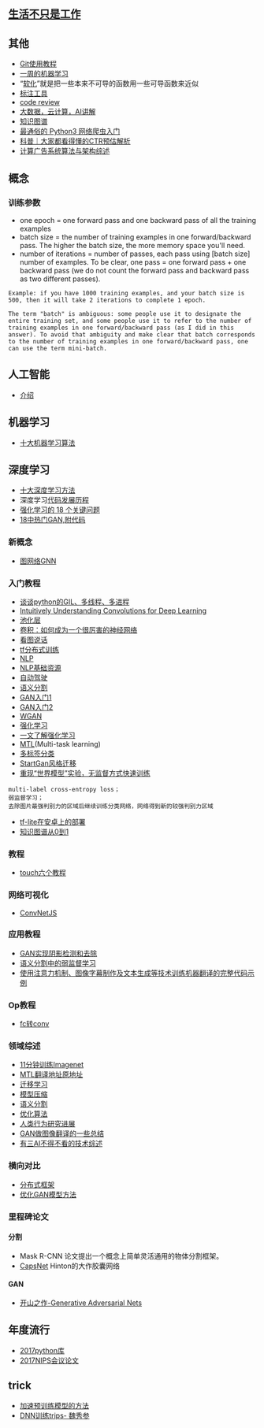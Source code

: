 ## [生活不只是工作](https://mp.weixin.qq.com/s/pwbOv22KFF-f2BdJ6EA7rA)
## 其他
- [Git使用教程](https://mp.weixin.qq.com/s/5zW3_De8fseRXSiudfDJ4w)
- [一周的机器学习](https://mp.weixin.qq.com/s/aC7C8Zi9tT7h3e3TqbtYtA)
- “[软化](https://mp.weixin.qq.com/s/Duouc-ErqGqO4aTNA0NiyA)”就是把一些本来不可导的函数用一些可导函数来近似
- [标注工具](https://mp.weixin.qq.com/s/oWnvBEuVt6AQTdvdt11AeQ)
- [code review](https://mp.weixin.qq.com/s/U3x15KkJTaFis6Bh7yHFyw)
- [大数据，云计算，AI讲解](https://mp.weixin.qq.com/s/45YVq5TlhJ20asRbJrujLA)
- [知识图谱](https://mp.weixin.qq.com/s/fuI9U7aZpuk-WX6GQNtOuA)
- [最通俗的 Python3 网络爬虫入门](https://mp.weixin.qq.com/s/je7w3IgchDTpXADYAbh-pg)
- [科普｜大家都看得懂的CTR预估解析](https://www.meihua.info/a/72378)
- [计算广告系统算法与架构综述](https://cloud.tencent.com/developer/article/1441422)
## 概念
### 训练参数
- one epoch = one forward pass and one backward pass of all the training examples
- batch size = the number of training examples in one forward/backward pass. The higher the batch size, the more memory space you'll need.
- number of iterations = number of passes, each pass using [batch size] number of examples. To be clear, one pass = one forward pass + one backward pass (we do not count the forward pass and backward pass as two different passes).

```
Example: if you have 1000 training examples, and your batch size is 500, then it will take 2 iterations to complete 1 epoch.  

The term "batch" is ambiguous: some people use it to designate the entire training set, and some people use it to refer to the number of training examples in one forward/backward pass (as I did in this answer). To avoid that ambiguity and make clear that batch corresponds to the number of training examples in one forward/backward pass, one can use the term mini-batch.
```





## 人工智能
- [介绍](https://zhuanlan.zhihu.com/p/31650418)
## 机器学习
- [十大机器学习算法](https://mp.weixin.qq.com/s/gx7rIedkengj54wrj-JGZw)

## 深度学习
- [十大深度学习方法](https://mp.weixin.qq.com/s/V7WTcs_yi9qDil3Z1vjwvg)
- 深度学习[代码发展历程](https://mp.weixin.qq.com/s/htNUr1_NfMODj3t0VH5tzQ)
- [强化学习的 18 个关键问题](https://mp.weixin.qq.com/s/I8IwPCY6-zocJKFXMr6rUg)
- [18中热门GAN,附代码](http://mp.weixin.qq.com/s?__biz=MzIzNjc1NzUzMw==&mid=2247497494&idx=6&sn=a1956065373bfae8ac12463be930cab4&chksm=e8d04064dfa7c9720779aaf3b6224b408133e285be383b90ef4c88a572661c80f5223b737eb2&mpshare=1&scene=23&srcid=0501ijXn9ieadUdRxahvFKy1#rd)
### 新概念
- [图网络GNN](https://mp.weixin.qq.com/s/yYJw7gvploiRCTfwmeSwZQ)
### 入门教程

- [谈谈python的GIL、多线程、多进程](https://zhuanlan.zhihu.com/p/20953544)
- [Intuitively Understanding Convolutions for Deep Learning](https://towardsdatascience.com/intuitively-understanding-convolutions-for-deep-learning-1f6f42faee1)
- [池化层](https://machinelearningmastery.com/pooling-layers-for-convolutional-neural-networks/)
- [卷积：如何成为一个很厉害的神经网络](https://jizhi.im/blog/post/intuitive_explanation_cnn)
- [看图说话](https://mp.weixin.qq.com/s/-b8FuEQlpEb5G0L0QAxVEA)
- [tf分布式训练](https://mp.weixin.qq.com/s/DAV3TDI4JYr0sXqTGU6t2A)
- [NLP](https://mp.weixin.qq.com/s/Gq7aV0Lx5fQZWXxgod2PlA)
- [NLP基础资源](https://zhuanlan.zhihu.com/p/31031566)
- [自动驾驶](https://zhuanlan.zhihu.com/p/31119925)
- [语义分割](https://mp.weixin.qq.com/s/Amr34SdrPZho1GQpFS7WBA)
- [GAN入门1](https://zhuanlan.zhihu.com/p/24767059)
- [GAN入门2](https://www.msra.cn/zh-cn/news/features/gan-20170511)
- [WGAN](https://zhuanlan.zhihu.com/p/25071913)
- [强化学习](https://mp.weixin.qq.com/s/gFHbLF-q91sddMAX1CRbEQ)
- [一文了解强化学习](https://mp.weixin.qq.com/s/EA3rkdht4tC-WAlk7-4nyw)
- [MTL](https://github.com/jg8610/multi-task-part-1-notebook/tree/master)(Multi-task learning)
- [多标签分类](http://www.atyun.com/5376.html)
- [StartGan风格迁移](https://mp.weixin.qq.com/s/DYSnAwP9xt-p0ihsEtKm1Q)
- [重现“世界模型”实验，无监督方式快速训练](https://mp.weixin.qq.com/s/GHjmiB6F2W3Zo8gVllTyyQ)


```
multi-label cross-entropy loss；  
弱监督学习；  
去除图片最强判别力的区域后继续训练分类网络，网络得到新的较强判别力区域
```

- [tf-lite在安卓上的部署](https://mp.weixin.qq.com/s/Ks4-s4D40eElY8-903JRZQ)
- [知识图谱从0到1](https://mp.weixin.qq.com/s/Lg86oFwJbd1uskZtsiQ3UQ)
### 教程
- [touch六个教程](https://zhuanlan.zhihu.com/p/32183361)
### 网络可视化
- [ConvNetJS](http://cs.stanford.edu/people/karpathy/convnetjs/index.html)
### 应用教程
- [GAN实现阴影检测和去除](https://mp.weixin.qq.com/s/hZa_ctDNgf33YuSafULxiQ)
- [语义分割中的弱监督学习](https://mp.weixin.qq.com/s/Amr34SdrPZho1GQpFS7WBA)
- [使用注意力机制、图像字幕制作及文本生成等技术训练机器翻译的完整代码示例](https://mp.weixin.qq.com/s/2gkdMwbc4lBCs3cIc9tfLw)
### Op教程
- [fc转conv](hthttps://github.com/BVLC/caffe/blob/master/examples/net_surgery.ipynb)
### 领域综述
- [11分钟训练Imagenet](https://mp.weixin.qq.com/s/KsVrYuv8hpwaB4uPTWEt_g?spm=5176.100239.blogcont231863.10.3715505e7AP9vx)
- [ MTL翻译地址](https://www.jiqizhixin.com/articles/2017-06-23-5)[原地址](http://ruder.io/multi-task/)
- [迁移学习](https://www.zhihu.com/question/41979241)
- [模型压缩](https://zhuanlan.zhihu.com/p/30548590)
- [语义分割](http://blog.qure.ai/notes/semantic-segmentation-deep-learning-review#dilation)
- [优化算法](https://mp.weixin.qq.com/s/ABI1xtMTaFOqrDJ6MjlYzQ)
- [人类行为研究进展](https://mp.weixin.qq.com/s/4baaoCCdGX4iTw2MO_Y9rA)
- [GAN做图像翻译的一些总结](https://mp.weixin.qq.com/s/OZWih_xfqYdeP-x9MawogA)
- [有三AI不得不看的技术综述](https://zhuanlan.zhihu.com/p/73421235)
### 横向对比
- [分布式框架](https://mp.weixin.qq.com/s/mc2UDI1QOYcbAShPdcN1WA)
- [优化GAN模型方法](https://mp.weixin.qq.com/s/xpnfhyiKgvgZWwarxHlbEg)
### 里程碑论文
#### 分割
- Mask R-CNN             论文提出一个概念上简单灵活通用的物体分割框架。
- [CapsNet](https://zhuanlan.zhihu.com/p/31262148) Hinton的大作胶囊网络
#### GAN
- [开山之作-Generative Adversarial Nets](https://arxiv.org/pdf/1406.2661v1.pdf)
## 年度流行
- [2017python库](https://mp.weixin.qq.com/s/KWYET4jMTQwaydZmgCE4QA)
- [2017NIPS会议论文](https://www.zhihu.com/question/64943934)
## trick
- [加速预训练模型的方法](https://mp.weixin.qq.com/s/mLeTdwarWmz_CUcU1aerIw)
- [DNN训练trips-
魏秀参](http://lamda.nju.edu.cn/weixs/project/CNNTricks/CNNTricks.html)